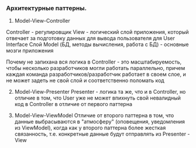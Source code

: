 ### Архитектурные паттерны.

1. Model-View-Controller

Controller - регулировщик
View - логический слой приложения, который отвечает за подготовку данных для вывода пользователя для User Interface
Слой Model (БД, методы вычисления, работа с БД) - основные мозги приложения

Почему не запихана вся логика в Controller - это масштабируемость, чтобы несколько разработчиков могли работать параллельно,
причем каждая команда разработчиков/разработчик работает в своем слое, и не может задеть не свой слой и соответственно поломать код

2. Model-View-Presenter
Presenter - логика та же, что и в Controller, но отличие в том, 
что User уже не может впихнуть свой невалидный код в Controller в отличие от первого паттерна

3. Model-View-ViewModel
Отличие от второго паттерна в том, что данные выбрасываются в "атмосферу" (оповещения, уведомления из ViewModel), 
когда как у второго паттерна более жесткая связанность, т.е. конкретные данные будут отправлять из Presenter - View